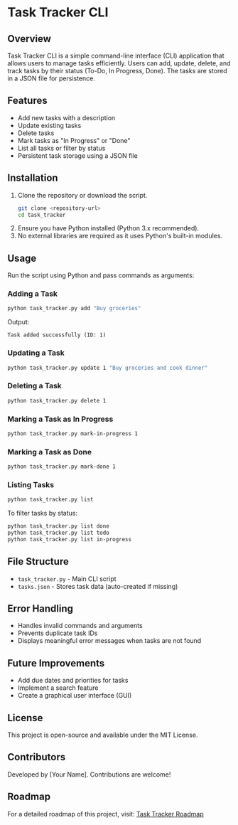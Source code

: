 # Task Tracker CLI

## Overview
Task Tracker CLI is a simple command-line interface (CLI) application that allows users to manage tasks efficiently. Users can add, update, delete, and track tasks by their status (To-Do, In Progress, Done). The tasks are stored in a JSON file for persistence.

## Features
- Add new tasks with a description
- Update existing tasks
- Delete tasks
- Mark tasks as "In Progress" or "Done"
- List all tasks or filter by status
- Persistent task storage using a JSON file

## Installation
1. Clone the repository or download the script.
   ```sh
   git clone <repository-url>
   cd task_tracker
   ```
2. Ensure you have Python installed (Python 3.x recommended).
3. No external libraries are required as it uses Python's built-in modules.

## Usage
Run the script using Python and pass commands as arguments:

### Adding a Task
```sh
python task_tracker.py add "Buy groceries"
```
Output:
```
Task added successfully (ID: 1)
```

### Updating a Task
```sh
python task_tracker.py update 1 "Buy groceries and cook dinner"
```

### Deleting a Task
```sh
python task_tracker.py delete 1
```

### Marking a Task as In Progress
```sh
python task_tracker.py mark-in-progress 1
```

### Marking a Task as Done
```sh
python task_tracker.py mark-done 1
```

### Listing Tasks
```sh
python task_tracker.py list
```
To filter tasks by status:
```sh
python task_tracker.py list done
python task_tracker.py list todo
python task_tracker.py list in-progress
```

## File Structure
- `task_tracker.py` - Main CLI script
- `tasks.json` - Stores task data (auto-created if missing)

## Error Handling
- Handles invalid commands and arguments
- Prevents duplicate task IDs
- Displays meaningful error messages when tasks are not found

## Future Improvements
- Add due dates and priorities for tasks
- Implement a search feature
- Create a graphical user interface (GUI)

## License
This project is open-source and available under the MIT License.

## Contributors
Developed by [Your Name]. Contributions are welcome!

## Roadmap
For a detailed roadmap of this project, visit: [Task Tracker Roadmap](https://roadmap.sh/projects/task-tracker)

